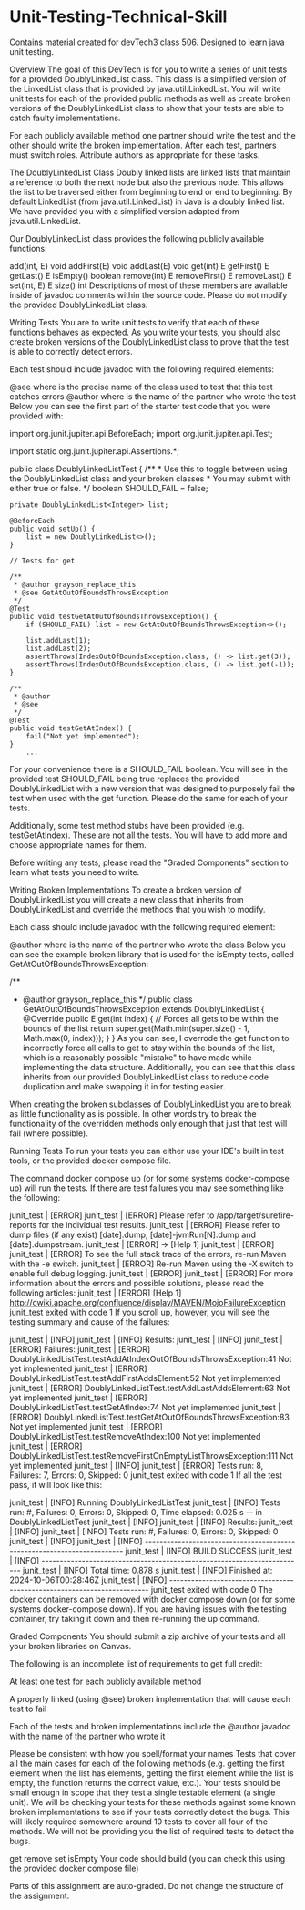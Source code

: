 # Unit-Testing-Technical-Skill

Contains material created for devTech3 class 506. Designed to learn java unit testing. 

Overview
The goal of this DevTech is for you to write a series of unit tests for a provided DoublyLinkedList class. This class is a simplified version of the LinkedList class that is provided by java.util.LinkedList. You will write unit tests for each of the provided public methods as well as create broken versions of the DoublyLinkedList class to show that your tests are able to catch faulty implementations.

For each publicly available method one partner should write the test and the other should write the broken implementation. After each test, partners must switch roles. Attribute authors as appropriate for these tasks.

The DoublyLinkedList Class
Doubly linked lists are linked lists that maintain a reference to both the next node but also the previous node. This allows the list to be traversed either from beginning to end or end to beginning. By default LinkedList (from java.util.LinkedList) in Java is a doubly linked list. We have provided you with a simplified version adapted from java.util.LinkedList.

Our DoublyLinkedList class provides the following publicly available functions:

add(int, E) void
addFirst(E) void
addLast(E) void
get(int) E
getFirst() E
getLast() E
isEmpty() boolean
remove(int) E
removeFirst() E
removeLast() E
set(int, E) E
size() int
Descriptions of most of these members are available inside of javadoc comments within the source code. Please do not modify the provided DoublyLinkedList class.

Writing Tests
You are to write unit tests to verify that each of these functions behaves as expected. As you write your tests, you should also create broken versions of the DoublyLinkedList class to prove that the test is able to correctly detect errors.

Each test should include javadoc with the following required elements:

@see <RelatedBrokenClass> where <RelatedBrokenClass> is the precise name of the class used to test that this test catches errors
@author <author> where <author> is the name of the partner who wrote the test
Below you can see the first part of the starter test code that you were provided with:

import org.junit.jupiter.api.BeforeEach;
import org.junit.jupiter.api.Test;

import static org.junit.jupiter.api.Assertions.*;


public class DoublyLinkedListTest {
    /**
     * Use this to toggle between using the DoublyLinkedList class and your broken classes
     * You may submit with either true or false.
     */
    boolean SHOULD_FAIL = false;

    private DoublyLinkedList<Integer> list;

    @BeforeEach
    public void setUp() {
        list = new DoublyLinkedList<>();
    }

    // Tests for get

    /**
     * @author grayson_replace_this
     * @see GetAtOutOfBoundsThrowsException
     */
    @Test
    public void testGetAtOutOfBoundsThrowsException() {
        if (SHOULD_FAIL) list = new GetAtOutOfBoundsThrowsException<>();

        list.addLast(1);
        list.addLast(2);
        assertThrows(IndexOutOfBoundsException.class, () -> list.get(3));
        assertThrows(IndexOutOfBoundsException.class, () -> list.get(-1));
    }

    /**
     * @author
     * @see
     */
    @Test
    public void testGetAtIndex() {
        fail("Not yet implemented");
    }
		...
For your convenience there is a SHOULD_FAIL boolean. You will see in the provided test SHOULD_FAIL being true replaces the provided DoublyLinkedList with a new version that was designed to purposely fail the test when used with the get function. Please do the same for each of your tests.

Additionally, some test method stubs have been provided (e.g. testGetAtIndex). These are not all the tests. You will have to add more and choose appropriate names for them.

Before writing any tests, please read the "Graded Components" section to learn what tests you need to write.

Writing Broken Implementations
To create a broken version of DoublyLinkedList you will create a new class that inherits from DoublyLinkedList and override the methods that you wish to modify.

Each class should include javadoc with the following required element:

@author <author> where <author> is the name of the partner who wrote the class
Below you can see the example broken library that is used for the isEmpty tests, called GetAtOutOfBoundsThrowsException:

/**
 * @author grayson_replace_this
 */
public class GetAtOutOfBoundsThrowsException<E> extends DoublyLinkedList<E> {
    @Override
    public E get(int index) {
        // Forces all gets to be within the bounds of the list
        return super.get(Math.min(super.size() - 1, Math.max(0, index)));
    }
}
As you can see, I overrode the get function to incorrectly force all calls to get to stay within the bounds of the list, which is a reasonably possible "mistake" to have made while implementing the data structure. Additionally, you can see that this class inherits from our provided DoublyLinkedList class to reduce code duplication and make swapping it in for testing easier.

When creating the broken subclasses of DoublyLinkedList you are to break as little functionality as is possible. In other words try to break the functionality of the overridden methods only enough that just that test will fail (where possible).

Running Tests
To run your tests you can either use your IDE's built in test tools, or the provided docker compose file.

The command docker compose up (or for some systems docker-compose up) will run the tests. If there are test failures you may see something like the following:

junit_test  | [ERROR] 
junit_test  | [ERROR] Please refer to /app/target/surefire-reports for the individual test results.
junit_test  | [ERROR] Please refer to dump files (if any exist) [date].dump, [date]-jvmRun[N].dump and [date].dumpstream.
junit_test  | [ERROR] -> [Help 1]
junit_test  | [ERROR] 
junit_test  | [ERROR] To see the full stack trace of the errors, re-run Maven with the -e switch.
junit_test  | [ERROR] Re-run Maven using the -X switch to enable full debug logging.
junit_test  | [ERROR] 
junit_test  | [ERROR] For more information about the errors and possible solutions, please read the following articles:
junit_test  | [ERROR] [Help 1] http://cwiki.apache.org/confluence/display/MAVEN/MojoFailureException
junit_test exited with code 1
If you scroll up, however, you will see the testing summary and cause of the failures:

junit_test  | [INFO] 
junit_test  | [INFO] Results:
junit_test  | [INFO] 
junit_test  | [ERROR] Failures: 
junit_test  | [ERROR]   DoublyLinkedListTest.testAddAtIndexOutOfBoundsThrowsException:41 Not yet implemented
junit_test  | [ERROR]   DoublyLinkedListTest.testAddFirstAddsElement:52 Not yet implemented
junit_test  | [ERROR]   DoublyLinkedListTest.testAddLastAddsElement:63 Not yet implemented
junit_test  | [ERROR]   DoublyLinkedListTest.testGetAtIndex:74 Not yet implemented
junit_test  | [ERROR]   DoublyLinkedListTest.testGetAtOutOfBoundsThrowsException:83 Not yet implemented
junit_test  | [ERROR]   DoublyLinkedListTest.testRemoveAtIndex:100 Not yet implemented
junit_test  | [ERROR]   DoublyLinkedListTest.testRemoveFirstOnEmptyListThrowsException:111 Not yet implemented
junit_test  | [INFO] 
junit_test  | [ERROR] Tests run: 8, Failures: 7, Errors: 0, Skipped: 0
junit_test exited with code 1
If all the test pass, it will look like this:

junit_test  | [INFO] Running DoublyLinkedListTest
junit_test  | [INFO] Tests run: #, Failures: 0, Errors: 0, Skipped: 0, Time elapsed: 0.025 s -- in DoublyLinkedListTest
junit_test  | [INFO] 
junit_test  | [INFO] Results:
junit_test  | [INFO] 
junit_test  | [INFO] Tests run: #, Failures: 0, Errors: 0, Skipped: 0
junit_test  | [INFO] 
junit_test  | [INFO] ------------------------------------------------------------------------
junit_test  | [INFO] BUILD SUCCESS
junit_test  | [INFO] ------------------------------------------------------------------------
junit_test  | [INFO] Total time:  0.878 s
junit_test  | [INFO] Finished at: 2024-10-06T00:28:46Z
junit_test  | [INFO] ------------------------------------------------------------------------
junit_test exited with code 0
The docker containers can be removed with docker compose down (or for some systems docker-compose down). If you are having issues with the testing container, try taking it down and then re-running the up command.

Graded Components
You should submit a zip archive of your tests and all your broken libraries on Canvas.

The following is an incomplete list of requirements to get full credit:

At least one test for each publicly available method

A properly linked (using @see) broken implementation that will cause each test to fail

Each of the tests and broken implementations include the @author javadoc with the name of the partner who wrote it

Please be consistent with how you spell/format your names
Tests that cover all the main cases for each of the following methods (e.g. getting the first element when the list has elements, getting the first element while the list is empty, the function returns the correct value, etc.). Your tests should be small enough in scope that they test a single testable element (a single unit). We will be checking your tests for these methods against some known broken implementations to see if your tests correctly detect the bugs. This will likely required somewhere around 10 tests to cover all four of the methods. We will not be providing you the list of required tests to detect the bugs.

get
remove
set
isEmpty
Your code should build (you can check this using the provided docker compose file)

Parts of this assignment are auto-graded. Do not change the structure of the assignment.
